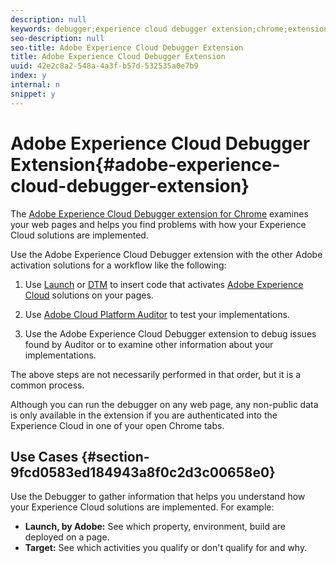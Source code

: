 ```yaml
---
description: null
keywords: debugger;experience cloud debugger extension;chrome;extension
seo-description: null
seo-title: Adobe Experience Cloud Debugger Extension
title: Adobe Experience Cloud Debugger Extension
uuid: 42e2c8a2-548a-4a3f-b57d-532535a0e7b9
index: y
internal: n
snippet: y
---
```


# Adobe Experience Cloud Debugger Extension{#adobe-experience-cloud-debugger-extension}

The [Adobe Experience Cloud Debugger extension for Chrome](https://chrome.google.com/webstore/detail/adobe-experience-cloud-de/ocdmogmohccmeicdhlhhgepeaijenapj) examines your web pages and helps you find problems with how your Experience Cloud solutions are implemented.

Use the Adobe Experience Cloud Debugger extension with the other Adobe activation solutions for a workflow like the following:

1. Use [Launch](https://docs.adobelaunch.com) or [DTM](https://experiencecloud.adobe.com/resources/help/en_US/dtm/) to insert code that activates [Adobe Experience Cloud](https://marketing.adobe.com/resources/help/en_US/mcloud/) solutions on your pages. 

1. Use [Adobe Cloud Platform Auditor](https://experiencecloud.adobe.com/resources/help/en_US/auditor/) to test your implementations. 
1. Use the Adobe Experience Cloud Debugger extension to debug issues found by Auditor or to examine other information about your implementations.

The above steps are not necessarily performed in that order, but it is a common process.

Although you can run the debugger on any web page, any non-public data is only available in the extension if you are authenticated into the Experience Cloud in one of your open Chrome tabs.

## Use Cases {#section-9fcd0583ed184943a8f0c2d3c00658e0}

Use the Debugger to gather information that helps you understand how your Experience Cloud solutions are implemented. For example:

* **Launch, by Adobe:** See which property, environment, build are deployed on a page. 
* **Target:** See which activities you qualify or don't qualify for and why.

